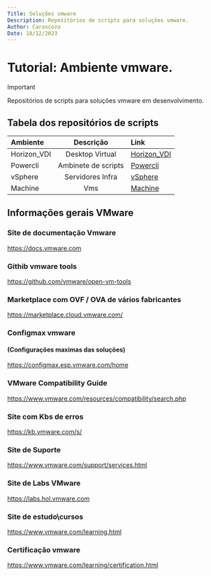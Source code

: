 ```yaml
---
Title: Soluções vmware
Description: Repositórios de scripts para soluções vmware.
Author: Carascoza
Date: 18/12/2023
---
```


# Tutorial: Ambiente vmware.

>[!IMPORTANT]
>Repositórios de scripts para soluções vmware em desenvolvimento.

## Tabela dos repositórios de scripts

| Ambiente              | Descrição                   | Link                                                          |
|:-----------           |    :---------:              |:----                                                          |
| Horizon_VDI           | Desktop Virtual             |[ Horizon_VDI](./Horizon_VDI/README.md)                       |
| Powercli              | Ambinete de scripts         |[ Powercli](./Powercli/README.MD)                             |
| vSphere               | Servidores Infra            |[ vSphere](./vSphere/README.md)                             |
| Machine               | Vms                         |[ Machine](./Machine/README.md)                             |

## Informações gerais VMware

### Site de documentação Vmware
https://docs.vmware.com

### Githib vmware tools
https://github.com/vmware/open-vm-tools

### Marketplace com OVF / OVA de vários fabricantes
https://marketplace.cloud.vmware.com/

### Configmax vmware
#### (Configurações maximas das soluções)

https://configmax.esp.vmware.com/home

### VMware Compatibility Guide
https://www.vmware.com/resources/compatibility/search.php

### Site com Kbs de erros 
https://kb.vmware.com/s/

### Site de Suporte
https://www.vmware.com/support/services.html

### Site de Labs VMware
https://labs.hol.vmware.com

### Site de estudo\cursos
https://www.vmware.com/learning.html

### Certificação vmware
https://www.vmware.com/learning/certification.html